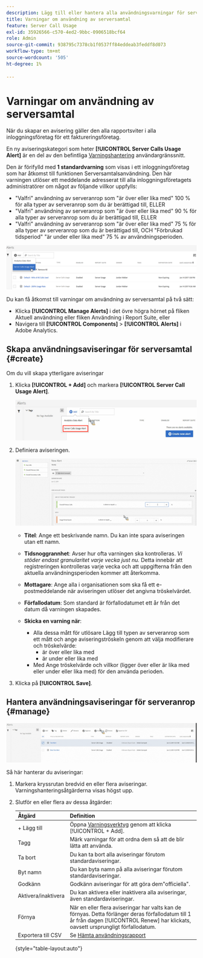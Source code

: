 ```yaml
---
description: Lägg till eller hantera alla användningsvarningar för servern. När du skapar en avisering gäller den alla rapportsviter i alla inloggningsföretag för ett faktureringsföretag.
title: Varningar om användning av serversamtal
feature: Server Call Usage
exl-id: 35926566-c570-4ed2-9bbc-0906518bcf64
role: Admin
source-git-commit: 938795c7378cb1f0537ff84eddeab3feddf8d073
workflow-type: tm+mt
source-wordcount: '505'
ht-degree: 1%

---
```


# Varningar om användning av serversamtal

När du skapar en avisering gäller den alla rapportsviter i alla inloggningsföretag för ett faktureringsföretag.

En ny aviseringskategori som heter **[!UICONTROL Server Calls Usage Alert]** är en del av den befintliga [Varningshantering](https://experienceleague.adobe.com/docs/analytics/analyze/analysis-workspace/virtual-analyst/intelligent-alerts/intellligent-alerts.html) användargränssnitt.

Den är förifylld med **1 standardvarning** som visas i ett inloggningsföretag som har åtkomst till funktionen Serversamtalsanvändning. Den här varningen utlöser ett meddelande adresserat till alla inloggningsföretagets administratörer om något av följande villkor uppfylls:

* &quot;Valfri&quot; användning av serveranrop som &quot;är över eller lika med&quot; 100 % för alla typer av serveranrop som du är berättigad till, ELLER
* &quot;Valfri&quot; användning av serveranrop som &quot;är över eller lika med&quot; 90 % för alla typer av serveranrop som du är berättigad till, ELLER
* &quot;Valfri&quot; användning av serveranrop som &quot;är över eller lika med&quot; 75 % för alla typer av serveranrop som du är berättigad till, OCH &quot;Förbrukad tidsperiod&quot; &quot;är under eller lika med&quot; 75 % av användningsperioden.

![](/help/admin/admin/c-server-call-usage/assets/alerts.png)

Du kan få åtkomst till varningar om användning av serversamtal på två sätt:

* Klicka **[!UICONTROL Manage Alerts]** i det övre högra hörnet på fliken Aktuell användning eller fliken Användning i Report Suite, eller
* Navigera till **[!UICONTROL Components]** > **[!UICONTROL Alerts]** i Adobe Analytics.

## Skapa användningsaviseringar för serversamtal {#create}

Om du vill skapa ytterligare aviseringar

1. Klicka **[!UICONTROL + Add]** och markera **[!UICONTROL Server Call Usage Alert]**.

   ![](/help/admin/admin/c-server-call-usage/assets/server_call_alert.png)

1. Definiera aviseringen.

   ![](/help/admin/admin/c-server-call-usage/assets/sc_alert.png)

   * **Titel**: Ange ett beskrivande namn. Du kan inte spara aviseringen utan ett namn.
   * **Tidsnoggrannhet**: Avser hur ofta varningen ska kontrolleras. *Vi stöder endast granularitet varje vecka just nu.* Detta innebär att registreringen kontrolleras varje vecka och att uppgifterna från den aktuella användningsperioden kommer att återkomma.
   * **Mottagare**: Ange alla i organisationen som ska få ett e-postmeddelande när aviseringen utlöser det angivna tröskelvärdet.
   * **Förfallodatum**: Som standard är förfallodatumet ett år från det datum då varningen skapades.
   * **Skicka en varning när**:

      * Alla dessa mått för utlösare Lägg till typen av serveranrop som ett mått och ange aviseringströskeln genom att välja modifierare och tröskelvärde:
         * är över eller lika med
         * är under eller lika med
      * Med Ange tröskelvärde och villkor (ligger över eller är lika med eller under eller lika med) för den använda perioden.

1. Klicka på **[!UICONTROL Save]**.

## Hantera användningsaviseringar för serveranrop {#manage}

![](/help/admin/admin/c-server-call-usage/assets/alert_mgmt.png)

Så här hanterar du aviseringar:

1. Markera kryssrutan bredvid en eller flera aviseringar. Varningshanteringsåtgärderna visas högst upp.
1. Slutför en eller flera av dessa åtgärder:

   | Åtgärd | Definition |
   |--- |--- |
   | + Lägg till | Öppna [Varningsverktyg](/help/admin/admin/c-server-call-usage/scu-alerts.md) genom att klicka  [!UICONTROL + Add]. |
   | Tagg | Märk varningar för att ordna dem så att de blir lätta att använda. |
   | Ta bort | Du kan ta bort alla aviseringar förutom standardaviseringar. |
   | Byt namn | Du kan byta namn på alla aviseringar förutom standardaviseringar. |
   | Godkänn | Godkänn aviseringar för att göra dem&quot;officiella&quot;. |
   | Aktivera/inaktivera | Du kan aktivera eller inaktivera alla aviseringar, även standardaviseringar. |
   | Förnya | När en eller flera aviseringar har valts kan de förnyas. Detta förlänger deras förfallodatum till 1 år från dagen [!UICONTROL Renew] har klickats, oavsett ursprungligt förfallodatum. |
   | Exportera till CSV | Se [Hämta användningsrapport](/help/admin/admin/c-server-call-usage/report-suite-usage.md) |

   {style="table-layout:auto"}

